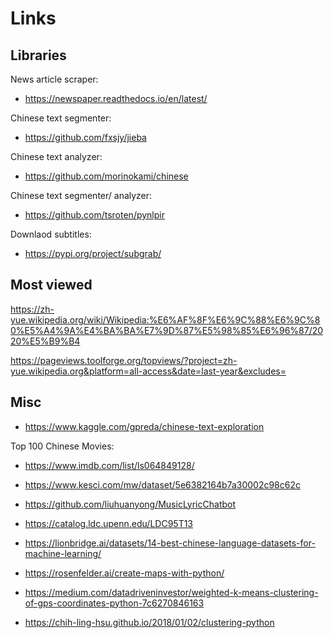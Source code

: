 # Links

## Libraries

News article scraper:
- https://newspaper.readthedocs.io/en/latest/

Chinese text segmenter:
- https://github.com/fxsjy/jieba

Chinese text analyzer:
- https://github.com/morinokami/chinese

Chinese text segmenter/ analyzer:
- https://github.com/tsroten/pynlpir

Downlaod subtitles:
- https://pypi.org/project/subgrab/

## Most viewed

https://zh-yue.wikipedia.org/wiki/Wikipedia:%E6%AF%8F%E6%9C%88%E6%9C%80%E5%A4%9A%E4%BA%BA%E7%9D%87%E5%98%85%E6%96%87/2020%E5%B9%B4

https://pageviews.toolforge.org/topviews/?project=zh-yue.wikipedia.org&platform=all-access&date=last-year&excludes=


## Misc

- https://www.kaggle.com/gpreda/chinese-text-exploration

Top 100 Chinese Movies:
- https://www.imdb.com/list/ls064849128/

- https://www.kesci.com/mw/dataset/5e6382164b7a30002c98c62c
- https://github.com/liuhuanyong/MusicLyricChatbot
- https://catalog.ldc.upenn.edu/LDC95T13
- https://lionbridge.ai/datasets/14-best-chinese-language-datasets-for-machine-learning/

- https://rosenfelder.ai/create-maps-with-python/
- https://medium.com/datadriveninvestor/weighted-k-means-clustering-of-gps-coordinates-python-7c6270846163
- https://chih-ling-hsu.github.io/2018/01/02/clustering-python
